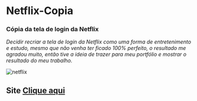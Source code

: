# Netflix-Copia

 ### Cópia da tela de login da Netflix

_Decidir recriar a tela de login da Netflix como uma forma de entretenimento e estudo,
mesmo que não venha ter ficado 100% perfeito, o resultado me agradou muito, então tive
a ideia de trazer para meu portfólio e mostrar o resultado do meu trabalho._

![netflix](https://user-images.githubusercontent.com/81135377/116499737-3fd46b80-a883-11eb-8fa1-679d51213649.png)

## Site [Clique aqui](https://wellingtonoficial.github.io/Netflix-Copia/)
